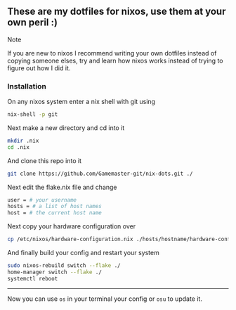 ## These are my dotfiles for nixos, use them at your own peril :)

> [!NOTE]
> If you are new to nixos I recommend writing your own dotfiles instead of
> copying someone elses, try and learn how nixos works instead of trying
> to figure out how I did it.

### Installation

On any nixos system enter a nix shell with git using

```bash
nix-shell -p git
```

Next make a new directory and cd into it

```bash
mkdir .nix
cd .nix
```

And clone this repo into it

```bash
git clone https://github.com/Gamemaster-git/nix-dots.git ./
```

Next edit the flake.nix file and change

```nix
user = # your username
hosts = # a list of host names
host = # the current host name
```

Next copy your hardware configuration over

```bash
cp /etc/nixos/hardware-configuration.nix ./hosts/hostname/hardware-configuration.nix
```

And finally build your config and restart your system

```bash
sudo nixos-rebuild switch --flake ./
home-manager switch --flake ./
systemctl reboot
```

---

Now you can use `os` in your terminal your config or `osu` to update it.
